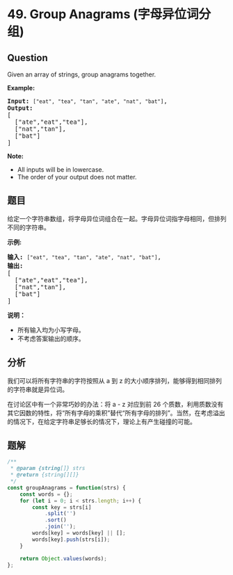 # 49. Group Anagrams (字母异位词分组)

## Question

Given an array of strings, group anagrams together.

**Example:**

<pre><strong>Input:</strong> <code>["eat", "tea", "tan", "ate", "nat", "bat"]</code>,
<strong>Output:</strong>
[
  ["ate","eat","tea"],
  ["nat","tan"],
  ["bat"]
]</pre>

**Note:**

-   All inputs will be in lowercase.
-   The order of your output does not matter.

## 题目

给定一个字符串数组，将字母异位词组合在一起。字母异位词指字母相同，但排列不同的字符串。

**示例:**

<pre><strong>输入:</strong> <code>["eat", "tea", "tan", "ate", "nat", "bat"]</code>,
<strong>输出:</strong>
[
  ["ate","eat","tea"],
  ["nat","tan"],
  ["bat"]
]</pre>

**说明：**

-   所有输入均为小写字母。
-   不考虑答案输出的顺序。

## 分析

我们可以将所有字符串的字符按照从 a 到 z 的大小顺序排列，能够得到相同排列的字符串就是异位词。

在讨论区中有一个非常巧妙的办法：将 a - z 对应到前 26 个质数，利用质数没有其它因数的特性，将“所有字母的乘积”替代“所有字母的排列”。当然，在考虑溢出的情况下，在给定字符串足够长的情况下，理论上有产生碰撞的可能。

## 题解

```javascript
/**
 * @param {string[]} strs
 * @return {string[][]}
 */
const groupAnagrams = function(strs) {
    const words = {};
    for (let i = 0; i < strs.length; i++) {
        const key = strs[i]
            .split('')
            .sort()
            .join('');
        words[key] = words[key] || [];
        words[key].push(strs[i]);
    }

    return Object.values(words);
};
```
